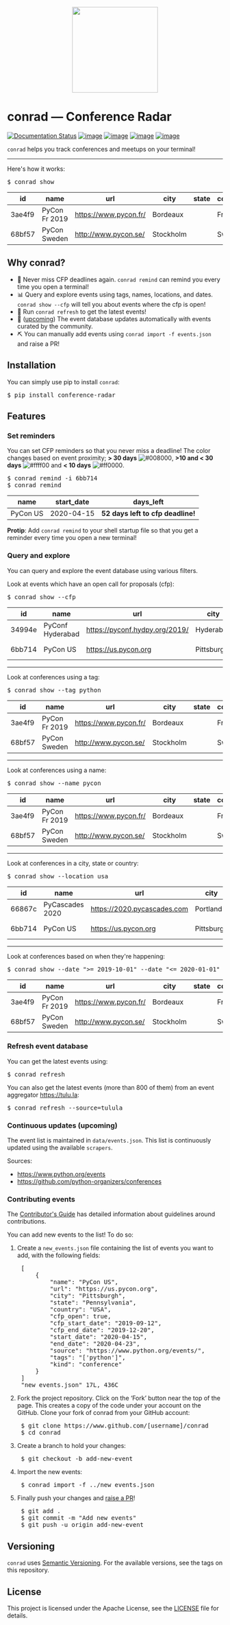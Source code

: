 <p align="center">
   <img src="https://raw.githubusercontent.com/vinayak-mehta/conrad/master/docs/_static/mozilla-satellite-antenna.png" width="200">
</p>

# conrad — Conference Radar

[![Documentation Status](https://readthedocs.org/projects/conference-radar/badge/?version=latest)](https://conference-radar.readthedocs.io/en/latest/) [![image](https://img.shields.io/pypi/v/conference-radar.svg)](https://pypi.org/project/conference-radar/) [![image](https://img.shields.io/pypi/pyversions/conference-radar.svg)](https://pypi.org/project/conference-radar/) [![image](https://img.shields.io/badge/code%20style-black-000000.svg)](https://github.com/ambv/black) [![image](https://img.shields.io/badge/continous%20quality-deepsource-lightgrey)](https://deepsource.io/gh/vinayak-mehta/conrad/?ref=repository-badge)

`conrad` helps you track conferences and meetups on your terminal!

---

Here's how it works:

<pre>
$ conrad show
</pre>

| id     | name               | url                               | city             | state  | country | start_date | end_date   |
|--------|--------------------|-----------------------------------|------------------|--------|---------|------------|------------|
| 3ae4f9 | PyCon Fr 2019      | https://www.pycon.fr/             | Bordeaux         |        | France  | 2019-10-31 | 2019-11-04 |
| 68bf57 | PyCon Sweden       | http://www.pycon.se/              | Stockholm        |        | Sweden  | 2019-10-31 | 2019-11-02 |

## Why conrad?

- 📅 Never miss CFP deadlines again. `conrad remind` can remind you every time you open a terminal!
- 📊 Query and explore events using tags, names, locations, and dates. `conrad show --cfp` will tell you about events where the cfp is open!
- 🔄 Run `conrad refresh` to get the latest events!
- 🤖 ([upcoming](https://github.com/vinayak-mehta/conrad/issues/17)) The event database updates automatically with events curated by the community.
- ⛏️ You can manually add events using `conrad import -f events.json` and raise a PR!

## Installation

You can simply use pip to install `conrad`:

<pre>
$ pip install conference-radar
</pre>

## Features

### Set reminders

You can set CFP reminders so that you never miss a deadline! The color changes based on event proximity; **> 30 days** ![#008000](https://placehold.it/15/008000/000000?text=+), **>10 and < 30 days** ![#ffff00](https://placehold.it/15/ffff00/000000?text=+) and **< 10 days** ![#ff0000](https://placehold.it/15/ff0000/000000?text=+).

<pre>
$ conrad remind -i 6bb714
$ conrad remind
</pre>

| name     | start_date | days_left                         |
|----------|------------|-----------------------------------|
| PyCon US | 2020-04-15 | **52 days left to cfp deadline!** |

**Protip**: Add `conrad remind` to your shell startup file so that you get a reminder every time you open a new terminal!

### Query and explore

You can query and explore the event database using various filters.

Look at events which have an open call for proposals (cfp):

<pre>
$ conrad show --cfp
</pre>

| id     | name     | url                  | city       | state        | country | start_date | end_date   |
|--------|----------|----------------------|------------|--------------|---------|------------|------------|
| 34994e | PyConf Hyderabad | https://pyconf.hydpy.org/2019/ | Hyderabad | Telangana | India     | 2019-12-07 | 2019-12-08 |
| 6bb714 | PyCon US | https://us.pycon.org | Pittsburgh | Pennsylvania | USA     | 2020-04-15 | 2020-04-23 |

---

Look at conferences using a tag:

<pre>
$ conrad show --tag python
</pre>

| id     | name               | url                               | city             | state  | country | start_date | end_date   |
|--------|--------------------|-----------------------------------|------------------|--------|---------|------------|------------|
| 3ae4f9 | PyCon Fr 2019      | https://www.pycon.fr/             | Bordeaux         |        | France  | 2019-10-31 | 2019-11-04 |
| 68bf57 | PyCon Sweden       | http://www.pycon.se/              | Stockholm        |        | Sweden  | 2019-10-31 | 2019-11-02 |

---

Look at conferences using a name:

<pre>
$ conrad show --name pycon
</pre>

| id     | name               | url                               | city             | state  | country | start_date | end_date   |
|--------|--------------------|-----------------------------------|------------------|--------|---------|------------|------------|
| 3ae4f9 | PyCon Fr 2019      | https://www.pycon.fr/             | Bordeaux         |        | France  | 2019-10-31 | 2019-11-04 |
| 68bf57 | PyCon Sweden       | http://www.pycon.se/              | Stockholm        |        | Sweden  | 2019-10-31 | 2019-11-02 |

---

Look at conferences in a city, state or country:

<pre>
$ conrad show --location usa
</pre>

| id     | name               | url                               | city             | state  | country | start_date | end_date   |
|--------|--------------------|-----------------------------------|------------------|--------|---------|------------|------------|
| 66867c | PyCascades 2020      | https://2020.pycascades.com             | Portland         | Oregon | USA  | 2020-02-08 | 2020-02-10 |
| 6bb714 | PyCon US | https://us.pycon.org | Pittsburgh | Pennsylvania | USA     | 2020-04-15 | 2020-04-23 |

---

Look at conferences based on when they're happening:

<pre>
$ conrad show --date ">= 2019-10-01" --date "<= 2020-01-01"
</pre>

| id     | name               | url                               | city             | state  | country | start_date | end_date   |
|--------|--------------------|-----------------------------------|------------------|--------|---------|------------|------------|
| 3ae4f9 | PyCon Fr 2019      | https://www.pycon.fr/             | Bordeaux         |        | France  | 2019-10-31 | 2019-11-04 |
| 68bf57 | PyCon Sweden       | http://www.pycon.se/              | Stockholm        |        | Sweden  | 2019-10-31 | 2019-11-02 |

### Refresh event database

You can get the latest events using:

<pre>
$ conrad refresh
</pre>

You can also get the latest events (more than 800 of them) from an event aggregator https://tulu.la:

<pre>
$ conrad refresh --source=tulula
</pre>

### Continuous updates (upcoming)

The event list is maintained in `data/events.json`. This list is continuously updated using the available `scrapers`.

Sources:

- https://www.python.org/events
- https://github.com/python-organizers/conferences

### Contributing events

The [Contributor's Guide](https://github.com/vinayak-mehta/conrad/blob/master/CONTRIBUTING.md) has detailed information about guidelines around contributions.

You can add new events to the list! To do so:

1. Create a `new_events.json` file containing the list of events you want to add, with the following fields:

    <pre>
    [
        {
            "name": "PyCon US",
            "url": "https://us.pycon.org",
            "city": "Pittsburgh",
            "state": "Pennsylvania",
            "country": "USA",
            "cfp_open": true,
            "cfp_start_date": "2019-09-12",
            "cfp_end_date": "2019-12-20",
            "start_date": "2020-04-15",
            "end_date": "2020-04-23",
            "source": "https://www.python.org/events/",
            "tags": "['python']",
            "kind": "conference"
        }
    ]
    "new_events.json" 17L, 436C</pre>

2. Fork the project repository. Click on the ‘Fork’ button near the top of the page. This creates a copy of the code under your account on the GitHub. Clone your fork of conrad from your GitHub account:

    <pre>
    $ git clone https://www.github.com/[username]/conrad
    $ cd conrad</pre>

3. Create a branch to hold your changes:

    <pre>
    $ git checkout -b add-new-event</pre>

4. Import the new events:

    <pre>
    $ conrad import -f ../new_events.json</pre>

5. Finally push your changes and [raise a PR](https://help.github.com/articles/creating-a-pull-request-from-a-fork/)!

    <pre>
    $ git add .
    $ git commit -m "Add new events"
    $ git push -u origin add-new-event</pre>

## Versioning

`conrad` uses [Semantic Versioning](https://semver.org/). For the available versions, see the tags on this repository.

## License

This project is licensed under the Apache License, see the [LICENSE](https://github.com/vinayak-mehta/conrad/blob/master/LICENSE) file for details.
